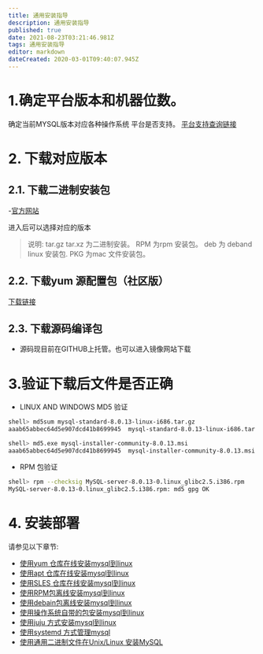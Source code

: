 ```yaml
---
title: 通用安装指导
description: 通用安装指导
published: true
date: 2021-08-23T03:21:46.981Z
tags: 通用安装指导
editor: markdown
dateCreated: 2020-03-01T09:40:07.945Z
---
```


# 1.确定平台版本和机器位数。
确定当前MYSQL版本对应各种操作系统 平台是否支持。
[平台支持查询链接](https://www.mysql.com/support/supportedplatforms/database.html)

# 2. 下载对应版本
## 2.1. 下载二进制安装包
-[官方网站](http://dev.mysql.com/downloads/mirrors.html.)
	
进入后可以选择对应的版本

> 说明:
tar.gz tar.xz 为二进制安装。
RPM 为rpm 安装包。
deb 为 deband linux 安装包.
PKG 为mac 文件安装包。

## 2.2. 下载yum 源配置包（社区版）
[下载链接](https://dev.mysql.com/downloads/repo/yum/)

## 2.3. 下载源码编译包

- 源码现目前在GITHUB上托管。也可以进入镜像网站下载

# 3.验证下载后文件是否正确
* 	LINUX  AND WINDOWS MD5 验证
```sh
shell> md5sum mysql-standard-8.0.13-linux-i686.tar.gz
aaab65abbec64d5e907dcd41b8699945  mysql-standard-8.0.13-linux-i686.tar.gz
```

```sh
shell> md5.exe mysql-installer-community-8.0.13.msi
aaab65abbec64d5e907dcd41b8699945  mysql-installer-community-8.0.13.msi
```

* RPM 包验证
```sh
shell> rpm --checksig MySQL-server-8.0.13-0.linux_glibc2.5.i386.rpm
MySQL-server-8.0.13-0.linux_glibc2.5.i386.rpm: md5 gpg OK
```
# 4. 安装部署
请参见以下章节:
- [使用yum 仓库在线安装mysql到linux](/zh/mysql/安装和升级/使用yum仓库在线安装mysql到linux)
- [使用apt 仓库在线安装mysql到linux](/zh/mysql/安装和升级/使用apt仓库在线安装mysql到linux)
- [使用SLES 仓库在线安装mysql到linux](/zh/mysql/安装和升级/使用sles仓库在线安装mysql到linux)
- [使用RPM包离线安装mysql到linux](/zh/mysql/安装和升级/使用RPM包离线安装mysql到linux)
- [使用debain包离线安装mysql到linux](/zh/mysql/安装和升级/使用debain包离线安装mysql到linux)
- [使用操作系统自带的包安装mysql到linux](/zh/mysql/安装和升级/使用操作系统自带的包安装mysql到linux)
- [使用juju 方式安装mysql到linux](/zh/mysql/安装和升级/使用juju方式安装mysql到linux)
- [使用systemd 方式管理mysql](/zh/mysql/安装和升级/使用systemd方式管理mysql)
- [使用通用二进制文件在Unix/Linux 安装MySQL](/zh/mysql/安装和升级/使用通用二进制文件在unixlinux安装MySQL)
